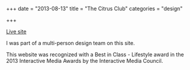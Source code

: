 +++
date = "2013-08-13"
title = "The Citrus Club"
categories = "design"

+++

<p class="center"><a href="http://www.thecitrusclub.com" class="live-link">Live site</a></p>

I was part of a multi-person design team on this site.

This website was recognized with a Best in Class - Lifestyle award in the 2013 Interactive Media Awards by the Interactive Media Council.